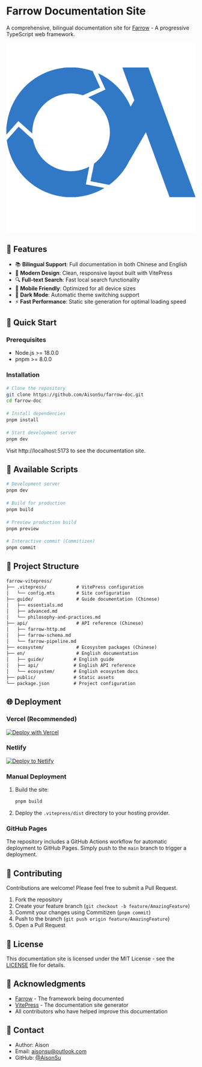 # Farrow Documentation Site

A comprehensive, bilingual documentation site for [Farrow](https://github.com/farrow-js/farrow) - A progressive TypeScript web framework.

![Farrow](./public/image.png)

## 🌟 Features

- 📚 **Bilingual Support**: Full documentation in both Chinese and English
- 🎨 **Modern Design**: Clean, responsive layout built with VitePress
- 🔍 **Full-text Search**: Fast local search functionality
- 📱 **Mobile Friendly**: Optimized for all device sizes
- 🌙 **Dark Mode**: Automatic theme switching support
- ⚡ **Fast Performance**: Static site generation for optimal loading speed

## 🚀 Quick Start

### Prerequisites

- Node.js >= 18.0.0
- pnpm >= 8.0.0

### Installation

```bash
# Clone the repository
git clone https://github.com/AisonSu/farrow-doc.git
cd farrow-doc

# Install dependencies
pnpm install

# Start development server
pnpm dev
```

Visit http://localhost:5173 to see the documentation site.

## 📝 Available Scripts

```bash
# Development server
pnpm dev

# Build for production
pnpm build

# Preview production build
pnpm preview

# Interactive commit (Commitizen)
pnpm commit
```

## 📂 Project Structure

```
farrow-vitepress/
├── .vitepress/           # VitePress configuration
│   └── config.mts        # Site configuration
├── guide/                # Guide documentation (Chinese)
│   ├── essentials.md
│   ├── advanced.md
│   └── philosophy-and-practices.md
├── api/                  # API reference (Chinese)
│   ├── farrow-http.md
│   ├── farrow-schema.md
│   └── farrow-pipeline.md
├── ecosystem/            # Ecosystem packages (Chinese)
├── en/                   # English documentation
│   ├── guide/           # English guide
│   ├── api/             # English API reference
│   └── ecosystem/       # English ecosystem docs
├── public/              # Static assets
└── package.json         # Project configuration
```

## 🌐 Deployment

### Vercel (Recommended)

[![Deploy with Vercel](https://vercel.com/button)](https://vercel.com/new/clone?repository-url=https://github.com/AisonSu/farrow-doc)

### Netlify

[![Deploy to Netlify](https://www.netlify.com/img/deploy/button.svg)](https://app.netlify.com/start/deploy?repository=https://github.com/AisonSu/farrow-doc)

### Manual Deployment

1. Build the site:
   ```bash
   pnpm build
   ```

2. Deploy the `.vitepress/dist` directory to your hosting provider.

### GitHub Pages

The repository includes a GitHub Actions workflow for automatic deployment to GitHub Pages. Simply push to the `main` branch to trigger a deployment.

## 🤝 Contributing

Contributions are welcome! Please feel free to submit a Pull Request.

1. Fork the repository
2. Create your feature branch (`git checkout -b feature/AmazingFeature`)
3. Commit your changes using Commitizen (`pnpm commit`)
4. Push to the branch (`git push origin feature/AmazingFeature`)
5. Open a Pull Request

## 📄 License

This documentation site is licensed under the MIT License - see the [LICENSE](LICENSE) file for details.

## 🙏 Acknowledgments

- [Farrow](https://github.com/farrow-js/farrow) - The framework being documented
- [VitePress](https://vitepress.dev) - The documentation site generator
- All contributors who have helped improve this documentation

## 📧 Contact

- Author: Aison
- Email: aisonsu@outlook.com
- GitHub: [@AisonSu](https://github.com/AisonSu)